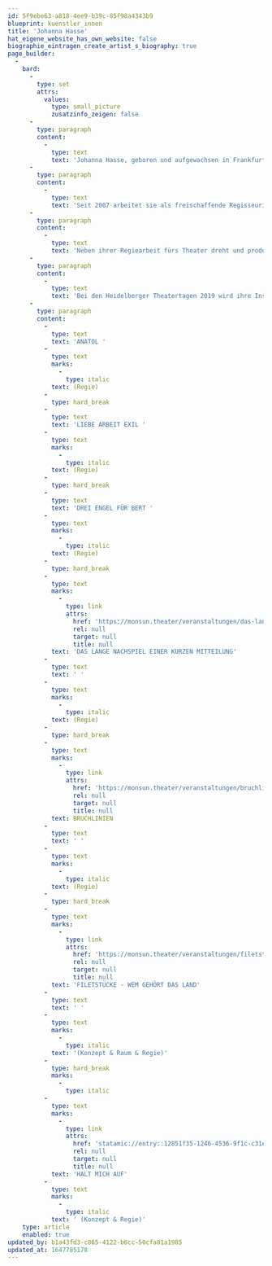 ```yaml
---
id: 5f9ebe63-a818-4ee9-b39c-85f98a4343b9
blueprint: kuenstler_innen
title: 'Johanna Hasse'
hat_eigene_website_has_own_website: false
biographie_eintragen_create_artist_s_biography: true
page_builder:
  -
    bard:
      -
        type: set
        attrs:
          values:
            type: small_picture
            zusatzinfo_zeigen: false
      -
        type: paragraph
        content:
          -
            type: text
            text: 'Johanna Hasse, geboren und aufgewachsen in Frankfurt/Main, studiert nach einer Buchhändlerlehre Theater- und Filmwissenschaft, Journalismus und Soziologie in Erlangen und an der Freien Universität Berlin. Während ihrer Studienzeit ist sie von 1998 bis 2003 Mitglied im Leitungsteam vom Theaterdock in der Kulturfabrik Berlin und arbeitete als Aufnahmeleiterin und Regieassistentin für Kurzfilme. In der Spielzeit 2003/04 ist sie als Regieassistentin am Ulmer Theater und von 2004 bis 2007 als Regieassistentin am Hans Otto Theater Potsdam engagiert.'
      -
        type: paragraph
        content:
          -
            type: text
            text: 'Seit 2007 arbeitet sie als freischaffende Regisseurin für Sprechtheater und Performance, mit Inszenierungen für freie und städtische Bühnen. Schwerpunkte ihrer künstlerischen Arbeit liegen in den Bereichen klassische und zeitgenössische Autorentexte, szenische Konzerte, Stückentwicklungen und Rechercheprojekte.'
      -
        type: paragraph
        content:
          -
            type: text
            text: 'Neben ihrer Regiearbeit fürs Theater dreht und produziert sie Videocollagen für die Bühne, Videoinstallationen, Dokumentarfilme u.a. für Maxim Gorki Theater Berlin, Hans Otto Theater Potsdam, Hebbel am Ufer Berlin, Komische Oper Berlin, Theater und Philharmonie Thüringen, WDR und arbeitet für TV-Aufzeichnungen von Theaterinszenierungen u.a. für ZDF/3sat.'
      -
        type: paragraph
        content:
          -
            type: text
            text: 'Bei den Heidelberger Theatertagen 2019 wird ihre Inszenierung DAS LANGE NACHSPIEL EINER KURZEN MITTEILUNG - eine Koproduktion mit dem Theater unterm Dach Berlin - mit dem Publikumspreis ausgezeichnet.'
      -
        type: paragraph
        content:
          -
            type: text
            text: 'ANATOL '
          -
            type: text
            marks:
              -
                type: italic
            text: (Regie)
          -
            type: hard_break
          -
            type: text
            text: 'LIEBE ARBEIT EXIL '
          -
            type: text
            marks:
              -
                type: italic
            text: (Regie)
          -
            type: hard_break
          -
            type: text
            text: 'DREI ENGEL FÜR BERT '
          -
            type: text
            marks:
              -
                type: italic
            text: (Regie)
          -
            type: hard_break
          -
            type: text
            marks:
              -
                type: link
                attrs:
                  href: 'https://monsun.theater/veranstaltungen/das-lange-nachspiel-einer-kurzen-mitteilung'
                  rel: null
                  target: null
                  title: null
            text: 'DAS LANGE NACHSPIEL EINER KURZEN MITTEILUNG'
          -
            type: text
            text: ' '
          -
            type: text
            marks:
              -
                type: italic
            text: (Regie)
          -
            type: hard_break
          -
            type: text
            marks:
              -
                type: link
                attrs:
                  href: 'https://monsun.theater/veranstaltungen/bruchlinien'
                  rel: null
                  target: null
                  title: null
            text: BRUCHLINIEN
          -
            type: text
            text: ' '
          -
            type: text
            marks:
              -
                type: italic
            text: (Regie)
          -
            type: hard_break
          -
            type: text
            marks:
              -
                type: link
                attrs:
                  href: 'https://monsun.theater/veranstaltungen/filetstuecke'
                  rel: null
                  target: null
                  title: null
            text: 'FILETSTÜCKE - WEM GEHÖRT DAS LAND'
          -
            type: text
            text: ' '
          -
            type: text
            marks:
              -
                type: italic
            text: '(Konzept & Raum & Regie)'
          -
            type: hard_break
            marks:
              -
                type: italic
          -
            type: text
            marks:
              -
                type: link
                attrs:
                  href: 'statamic://entry::12851f35-1246-4536-9f1c-c31e620a4ebe'
                  rel: null
                  target: null
                  title: null
            text: 'HALT MICH AUF'
          -
            type: text
            marks:
              -
                type: italic
            text: ' (Konzept & Regie)'
    type: article
    enabled: true
updated_by: b1a43fd3-c865-4122-b6cc-50cfa81a1985
updated_at: 1647785178
---
```


